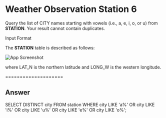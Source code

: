 
# Weather Observation Station 6


Query the list of CITY names starting with vowels (i.e., a, e, i, o, or u) from **STATION**. Your result cannot contain duplicates.

Input Format

The **STATION** table is described as follows:

![App Screenshot](https://s3.amazonaws.com/hr-challenge-images/9336/1449345840-5f0a551030-Station.jpg)

where LAT_N is the northern latitude and LONG_W is the western longitude.

====================
## Answer

SELECT DISTINCT city FROM station WHERE city LIKE 'a%' OR city LIKE 'i%' OR city LIKE 'u%' OR city LIKE 'e%' OR city LIKE 'o%';